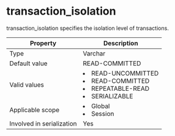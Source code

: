 # transaction_isolation

transaction_isolation specifies the isolation level of transactions.

| **Property** | **Description** |
|---------|------------------------------------------------------------------------------------------------------------------------------------------------------------------------------------------------------------------------------------|
| Type | Varchar |
| Default value | READ-COMMITTED |
| Valid values | <li> READ-UNCOMMITTED   <li> READ-COMMITTED   <li> REPEATABLE-READ   <li> SERIALIZABLE |
| Applicable scope | <li> Global   <li> Session |
| Involved in serialization | Yes |
